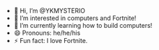 - 👋 Hi, I’m @YKMYSTERIO
- 👀 I’m interested in computers and Fortnite!
- 🌱 I’m currently learning how to build computers!
- 😄 Pronouns: he/he/his
- ⚡ Fun fact: I love Fortnite.

<!---
YKMYSTERIO/YKMYSTERIO is a ✨ special ✨ repository because its `README.md` (this file) appears on your GitHub profile.
You can click the Preview link to take a look at your changes.
--->
